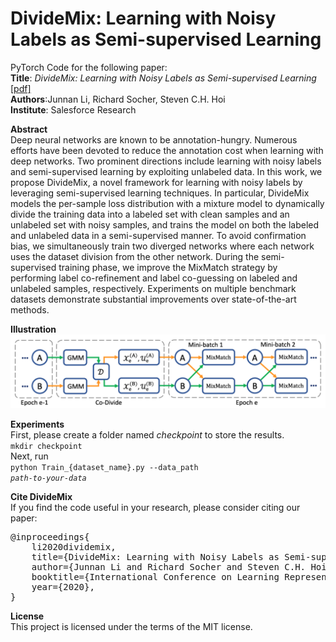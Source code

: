 # DivideMix: Learning with Noisy Labels as Semi-supervised Learning
PyTorch Code for the following paper:\
<b>Title</b>: <i>DivideMix: Learning with Noisy Labels as Semi-supervised Learning</i> <a href="https://openreview.net/pdf?id=HJgExaVtwr">[pdf]</a>\
<b>Authors</b>:Junnan Li, Richard Socher, Steven C.H. Hoi\
<b>Institute</b>: Salesforce Research


<b>Abstract</b>\
Deep neural networks are known to be annotation-hungry. Numerous efforts have been devoted to reduce the annotation cost when learning with deep networks. Two prominent directions include learning with noisy labels and semi-supervised learning by exploiting unlabeled data. In this work, we propose DivideMix, a novel framework for learning with noisy labels by leveraging semi-supervised learning techniques. In particular, DivideMix models the per-sample loss distribution with a mixture model to dynamically divide the training data into a labeled set with clean samples and an unlabeled set with noisy samples, and trains the model on both the labeled and unlabeled data in a semi-supervised manner. To avoid confirmation bias, we simultaneously train two diverged networks where each network uses the dataset division from the other network. During the semi-supervised training phase, we improve the MixMatch strategy by performing label co-refinement and label co-guessing on labeled and unlabeled samples, respectively. Experiments on multiple benchmark datasets demonstrate substantial improvements over state-of-the-art methods.


<b>Illustration</b>\
<img src="./img/framework.png">

<b>Experiments</b>\
First, please create a folder named <i>checkpoint</i> to store the results.\
<code>mkdir checkpoint</code>\
Next, run \
<code>python Train_{dataset_name}.py --data_path <i>path-to-your-data</i></code>

<b>Cite DivideMix</b>\
If you find the code useful in your research, please consider citing our paper:

<pre>
@inproceedings{
    li2020dividemix,
    title={DivideMix: Learning with Noisy Labels as Semi-supervised Learning},
    author={Junnan Li and Richard Socher and Steven C.H. Hoi},
    booktitle={International Conference on Learning Representations},
    year={2020},
}</pre>

<b>License</b>\
This project is licensed under the terms of the MIT license.
